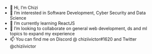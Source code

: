 - 👋 Hi, I’m Chizi
- 👀 I’m interested in Software Development, Cyber Security and Data Science
- 🌱 I’m currently learning ReactJS
- 💞️ I’m looking to collaborate on general web development, ds and ml topics to expand my experience
- 📫 You can find me on Discord @ chiziivictor#1620 and Twitter @chiziivictor

<!---
Chiziivictor/Chiziivictor is a ✨ special ✨ repository because its `README.md` (this file) appears on your GitHub profile.
You can click the Preview link to take a look at your changes.
--->
